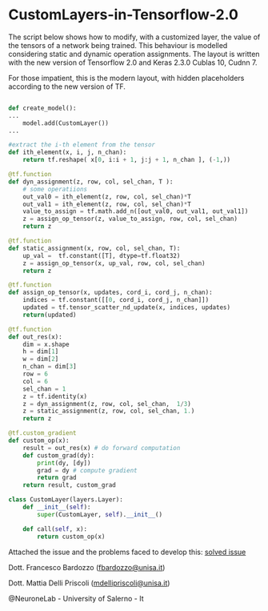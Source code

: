 # CustomLayers-in-Tensorflow-2.0
The script below shows how to modify, with a customized layer, the value of the tensors of a network being trained. This behaviour is modelled considering static and dynamic operation assignments. The layout is written with the new version of Tensorflow 2.0 and Keras 2.3.0 Cublas 10, Cudnn 7.

For those impatient, this is the modern layout,
with hidden placeholders according to the new version of TF.

```python

def create_model():
...
    model.add(CustomLayer())
...

#extract the i-th element from the tensor
def ith_element(x, i, j, n_chan):
    return tf.reshape( x[0, i:i + 1, j:j + 1, n_chan ], (-1,))

@tf.function
def dyn_assignment(z, row, col, sel_chan, T ):
    # some operatiions
    out_val0 = ith_element(z, row, col, sel_chan)*T
    out_val1 = ith_element(z, row, col, sel_chan)*T
    value_to_assign = tf.math.add_n([out_val0, out_val1, out_val1])
    z = assign_op_tensor(z, value_to_assign, row, col, sel_chan)
    return z

@tf.function
def static_assignment(x, row, col, sel_chan, T):
    up_val =  tf.constant([T], dtype=tf.float32)
    z = assign_op_tensor(x, up_val, row, col, sel_chan)
    return z

@tf.function
def assign_op_tensor(x, updates, cord_i, cord_j, n_chan):
    indices = tf.constant([[0, cord_i, cord_j, n_chan]])
    updated = tf.tensor_scatter_nd_update(x, indices, updates)
    return(updated)

@tf.function
def out_res(x):
    dim = x.shape
    h = dim[1]
    w = dim[2]
    n_chan = dim[3]
    row = 6
    col = 6
    sel_chan = 1
    z = tf.identity(x)
    z = dyn_assignment(z, row, col, sel_chan,  1/3)
    z = static_assignment(z, row, col, sel_chan, 1.)
    return z

@tf.custom_gradient
def custom_op(x):
    result = out_res(x) # do forward computation
    def custom_grad(dy):
        print(dy, [dy])
        grad = dy # compute gradient
        return grad
    return result, custom_grad

class CustomLayer(layers.Layer):
    def __init__(self):
        super(CustomLayer, self).__init__()

    def call(self, x):
        return custom_op(x)

```


Attached the issue and the problems faced to develop this: [solved issue](https://github.com/tensorflow/tensorflow/issues/34549)

Dott. Francesco Bardozzo (fbardozzo@unisa.it)

Dott. Mattia Delli Priscoli  (mdellipriscoli@unisa.it)

@NeuroneLab - University of Salerno - It




